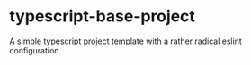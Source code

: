 # typescript-base-project
A simple typescript project template with a rather radical eslint configuration.    
